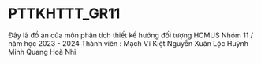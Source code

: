 # PTTKHTTT_GR11

Đây là đồ án của môn phân tích thiết kế hướng đối tượng HCMUS
Nhóm 11 / năm học 2023 - 2024
Thành viên : 
    Mạch Vĩ Kiệt
    Nguyễn Xuân Lộc
    Huỳnh Minh Quang
    Hoà
    Nhi